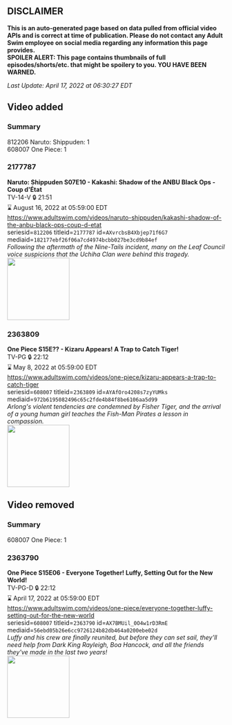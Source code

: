 ## DISCLAIMER
**This is an auto-generated page based on data pulled from official video APIs and is correct at time of publication. Please do not contact any Adult Swim employee on social media regarding any information this page provides.**  
**SPOILER ALERT: This page contains thumbnails of full episodes/shorts/etc. that might be spoilery to you. YOU HAVE BEEN WARNED.**  

_Last Update: April 17, 2022 at 06:30:27 EDT_
## Video added
### Summary
812206 Naruto: Shippuden: 1  
608007 One Piece: 1  
### 2177787
**Naruto: Shippuden S07E10 - Kakashi: Shadow of the ANBU Black Ops - Coup d'État**  
TV-14-V 🔒 21:51  
⌛ August 16, 2022 at 05:59:00 EDT  
https://www.adultswim.com/videos/naruto-shippuden/kakashi-shadow-of-the-anbu-black-ops-coup-d-etat  
seriesid=`812206` titleid=`2177787` id=`AXvrcbsB4Xbjep71f6G7` mediaid=`182177ebf26f06a7cd4974bcbb027be3cd9b84ef`  
_Following the aftermath of the Nine-Tails incident, many on the Leaf Council voice suspicions that the Uchiha Clan were behind this tragedy._  
<a href="https://media.cdn.adultswim.com/uploads/20210916/thumbnails/2_219161255403-NarutoShippuden_358_KakashiShadowOfTheANBUBlackOpsCoupdEtat.png"><img src="https://media.cdn.adultswim.com/uploads/20210916/thumbnails/2_219161255403-NarutoShippuden_358_KakashiShadowOfTheANBUBlackOpsCoupdEtat.png" height="144px" /></a>
### 2363809
**One Piece S15E?? - Kizaru Appears! A Trap to Catch Tiger!**  
TV-PG 🔒 22:12  
⌛ May 8, 2022 at 05:59:00 EDT  
https://www.adultswim.com/videos/one-piece/kizaru-appears-a-trap-to-catch-tiger  
seriesid=`608007` titleid=`2363809` id=`AYAfOro4208s7zyYUMks` mediaid=`972b6195082496c65c2fde4b84f8be6106aa5d99`  
_Arlong's violent tendencies are condemned by Fisher Tiger, and the arrival of a young human girl teaches the Fish-Man Pirates a lesson in compassion._  
<a href="https://media.cdn.adultswim.com/uploads/20220412/thumbnails/2_224121522508-OnePiece_541_KizaruAppearsATrapToCatchTiger.png"><img src="https://media.cdn.adultswim.com/uploads/20220412/thumbnails/2_224121522508-OnePiece_541_KizaruAppearsATrapToCatchTiger.png" height="144px" /></a>
## Video removed
### Summary
608007 One Piece: 1  
### 2363790
**One Piece S15E06 - Everyone Together! Luffy, Setting Out for the New World!**  
TV-PG-D 🔒 22:12  
⌛ April 17, 2022 at 05:59:00 EDT  
https://www.adultswim.com/videos/one-piece/everyone-together-luffy-setting-out-for-the-new-world  
seriesid=`608007` titleid=`2363790` id=`AX7BMUil_0O4w1rD3RmE` mediaid=`56ebd05b26e6cc9726124b82db464a0200ebe02d`  
_Luffy and his crew are finally reunited, but before they can set sail, they'll need help from Dark King Rayleigh, Boa Hancock, and all the friends they've made in the last two years!_  
<a href="https://media.cdn.adultswim.com/uploads/20220203/thumbnails/2_2223155263-OnePiece_522_EveryoneTogetherLuffySettingOutForTheNewWorld.png"><img src="https://media.cdn.adultswim.com/uploads/20220203/thumbnails/2_2223155263-OnePiece_522_EveryoneTogetherLuffySettingOutForTheNewWorld.png" height="144px" /></a>
